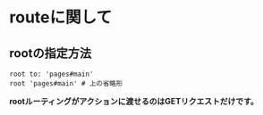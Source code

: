 # routeに関して

## rootの指定方法
```
root to: 'pages#main'
root 'pages#main' # 上の省略形
```
__rootルーティングがアクションに渡せるのはGETリクエストだけです。__
